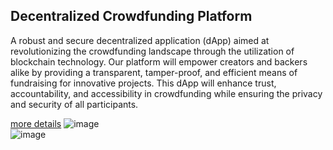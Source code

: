 ## Decentralized Crowdfunding Platform 

A robust and secure decentralized 
application (dApp) aimed at revolutionizing the crowdfunding 
landscape through the utilization of blockchain technology. Our 
platform will empower creators and backers alike by providing a 
transparent, tamper-proof, and efficient means of fundraising for 
innovative projects. This dApp will enhance trust, accountability, 
and accessibility in crowdfunding while ensuring the privacy and 
security of all participants.

[more details](https://drive.google.com/file/d/1kdMcX6aIITW5oICD0rCm4rXj6FLFQELy/view?usp=sharing)
![image](https://github.com/Aryasah/CrowdFunding/assets/75942764/f8fe2181-40c5-4464-b7fb-1ca4b7bca6d9)
<br>
![image](https://github.com/Aryasah/CrowdFunding/assets/75942764/c6445032-9568-4d95-a8d4-29ed05b64874)



